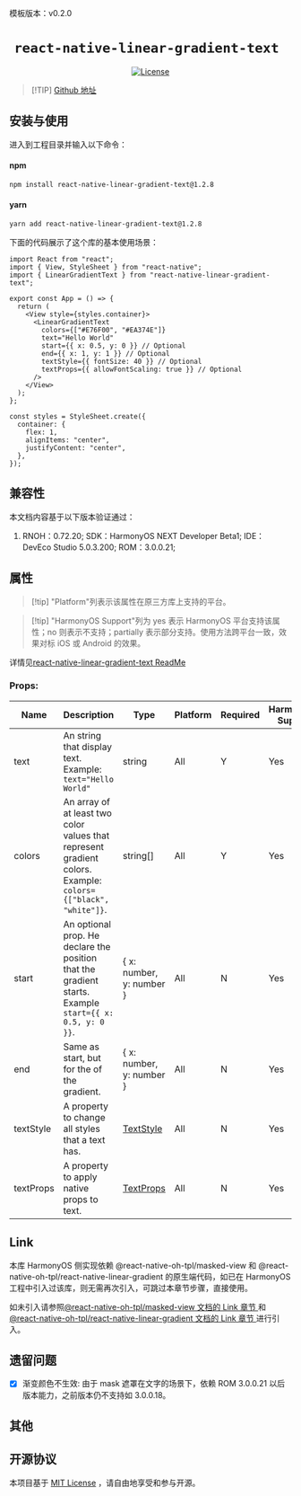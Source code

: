模板版本：v0.2.0

<p align="center">
  <h1 align="center"> <code>react-native-linear-gradient-text </code> </h1>
</p>
<p align="center">
    <a href="https://github.com/HMDarkFir3/react-native-linear-gradient-text">
        <img src="https://img.shields.io/badge/license-MIT-green.svg" alt="License" />
    </a>
</p>

> [!TIP] [Github 地址](https://github.com/HMDarkFir3/react-native-linear-gradient-text)

## 安装与使用

进入到工程目录并输入以下命令：

<!-- tabs:start -->

#### npm

```bash
npm install react-native-linear-gradient-text@1.2.8
```

#### yarn

```bash
yarn add react-native-linear-gradient-text@1.2.8
```

<!-- tabs:end -->

下面的代码展示了这个库的基本使用场景：

<!-- {% raw %} -->
```tsx
import React from "react";
import { View, StyleSheet } from "react-native";
import { LinearGradientText } from "react-native-linear-gradient-text";

export const App = () => {
  return (
    <View style={styles.container}>
      <LinearGradientText
        colors={["#E76F00", "#EA374E"]}
        text="Hello World"
        start={{ x: 0.5, y: 0 }} // Optional
        end={{ x: 1, y: 1 }} // Optional
        textStyle={{ fontSize: 40 }} // Optional
        textProps={{ allowFontScaling: true }} // Optional
      />
    </View>
  );
};

const styles = StyleSheet.create({
  container: {
    flex: 1,
    alignItems: "center",
    justifyContent: "center",
  },
});
```
<!-- {% endraw %} -->

## 兼容性

本文档内容基于以下版本验证通过：

1. RNOH：0.72.20; SDK：HarmonyOS NEXT Developer Beta1; IDE：DevEco Studio 5.0.3.200; ROM：3.0.0.21;

## 属性

> [!tip] "Platform"列表示该属性在原三方库上支持的平台。

> [!tip] "HarmonyOS Support"列为 yes 表示 HarmonyOS 平台支持该属性；no 则表示不支持；partially 表示部分支持。使用方法跨平台一致，效果对标 iOS 或 Android 的效果。

详情见[react-native-linear-gradient-text ReadMe](https://github.com/HMDarkFir3/react-native-linear-gradient-text/tree/main)

### Props:

| Name      | Description                                                                                                   | **Type**                                                         | Platform | Required | HarmonyOS Support |
| --------- | ------------------------------------------------------------------------------------------------------------- | ---------------------------------------------------------------- | -------- | -------- | ----------------- |
| text      | An string that display text. Example: `text="Hello World"`                                                    | string                                                           | All      | Y        | Yes               |
| colors    | An array of at least two color values that represent gradient colors. Example: `colors={["black", "white"]}`. | string[]                                                         | All      | Y        | Yes               |
| start     | An optional prop. He declare the position that the gradient starts. Example `start={{ x: 0.5, y: 0 }}`.       | { x: number, y: number }                                         | All      | N        | Yes               |
| end       | Same as start, but for the of the gradient.                                                                   | { x: number, y: number }                                         | All      | N        | Yes               |
| textStyle | A property to change all styles that a text has.                                                              | [TextStyle](https://reactnative.dev/docs/text-style-props)       | All      | N        | Yes               |
| textProps | A property to apply native props to text.                                                                     | [TextProps](https://reactnative.dev/docs/text-style-props#props) | All      | N        | Yes               |

## Link

本库 HarmonyOS 侧实现依赖 @react-native-oh-tpl/masked-view 和 @react-native-oh-tpl/react-native-linear-gradient 的原生端代码，如已在 HarmonyOS 工程中引入过该库，则无需再次引入，可跳过本章节步骤，直接使用。

如未引入请参照[@react-native-oh-tpl/masked-view 文档的 Link 章节 ](file://zh-cn/react-native-masked-view-masked-view.md#link) 和 [@react-native-oh-tpl/react-native-linear-gradient 文档的 Link 章节 ](file://zh-cn/react-native-linear-gradient.md#link)进行引入。

## 遗留问题

- [x] 渐变颜色不生效: 由于 mask 遮罩在文字的场景下，依赖 ROM 3.0.0.21 以后版本能力，之前版本仍不支持如 3.0.0.18。

## 其他

## 开源协议

本项目基于 [MIT License](https://github.com/HMDarkFir3/react-native-linear-gradient-text/blob/main/LICENSE) ，请自由地享受和参与开源。
